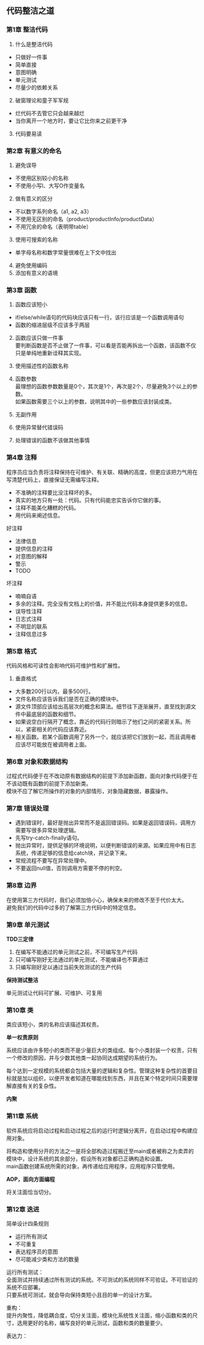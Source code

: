 ## 代码整洁之道

### 第1章 整洁代码
1. 什么是整洁代码
* 只做好一件事
* 简单直接
* 意图明确
* 单元测试
* 尽量少的依赖关系

2. 破窗理论和童子军军规  
* 烂代码不去管它只会越来越烂
* 当你离开一个地方时，要让它比你来之前更干净

3. 代码要易读

### 第2章 有意义的命名
1. 避免误导
  * 不使用区别较小的名称
  * 不使用小写l、大写O作变量名
2. 做有意义的区分
  * 不以数字系列命名（a1, a2, a3）
  * 不使用无区别的命名（product/productInfo/productData）
  * 不用冗余的命名（表明带table）
3. 使用可搜索的名称
  * 单字母名称和数字常量很难在上下文中找出
4. 避免使用编码
5. 添加有意义的语境

### 第3章 函数
1. 函数应该短小  
* if/else/while语句的代码块应该只有一行，该行应该是一个函数调用语句
* 函数的缩进层级不应该多于两层

2. 函数应该只做一件事  
要判断函数是否不止做了一件事，可以看是否能再拆出一个函数，该函数不仅只是单纯地重新诠释其实现。

3. 使用描述性的函数名称

4. 函数参数  
最理想的函数参数数量是0个，其次是1个，再次是2个，尽量避免3个以上的参数。  
如果函数需要三个以上的参数，说明其中的一些参数应该封装成类。

5. 无副作用

6. 使用异常替代错误码

7. 处理错误的函数不该做其他事情

### 第4章 注释
程序员应当负责将注释保持在可维护、有关联、精确的高度，但更应该把力气用在写清楚代码上，直接保证无需编写注释。

* 不准确的注释要比没注释坏的多。
* 真实的地方只有一处：代码。只有代码能忠实告诉你它做的事。
* 注释不能美化糟糕的代码。
* 用代码来阐述信息。

好注释  
  * 法律信息
  * 提供信息的注释
  * 对意图的解释
  * 警示
  * TODO

坏注释  
* 喃喃自语
* 多余的注释。完全没有文档上的价值，并不能比代码本身提供更多的信息。
* 误导性注释
* 日志式注释
* 不明显的联系
* 注释信息过多

### 第5章 格式
代码风格和可读性会影响代码可维护性和扩展性。

1. 垂直格式
* 大多数200行以内，最多500行。
* 文件名称应该告诉我们是否在正确的模块中。
* 源文件顶部应该给出高层次的概念和算法。细节往下逐渐展开，直至找到源文件中最底层的函数和细节。
* 如果说空白行隔开了概念，靠近的代码行则暗示了他们之间的紧密关系。所以，紧密相关的代码应该靠近。
* 相关函数。若某个函数调用了另外一个，就应该把它们放到一起，而且调用者应该尽可能放在被调用者上面。

### 第6章 对象和数据结构
过程式代码便于在不改动原有数据结构的前提下添加新函数，面向对象代码便于在不该动既有函数的前提下添加新类。  
模块不应了解它所操作的对象的内部情形，对象隐藏数据，暴露操作。

### 第7章 错误处理
* 遇到错误时，最好是抛出异常而不是返回错误码。如果是返回错误码，调用方需要写很多异常处理逻辑。  
* 先写try-catch-finally语句。  
* 抛出异常时，提供足够的环境说明，以便判断错误的来源。如果应用中有日志系统，传递足够的信息给catch块，并记录下来。  
* 常规流程不要写在异常处理中。  
* 不要返回null值，否则调用方需要不停的判空。

### 第8章 边界
在使用第三方代码时，我们必须加倍小心，确保未来的修改不至于代价太大。  
避免我们的代码中过多的了解第三方代码中的特定信息。

### 第9章 单元测试

**TDD三定律**  
1. 在编写不能通过的单元测试之前，不可编写生产代码
2. 只可编写刚好无法通过的单元测试，不能编译也不算通过
3. 只编写刚好足以通过当前失败测试的生产代码

**保持测试整洁**

单元测试让代码可扩展、可维护、可复用

### 第10章 类
类应该短小，类的名称应该描述其权责。

**单一权责原则**

系统应该由许多短小的类而不是少量巨大的类组成。每个小类封装一个权责，只有一个修改的原因，并与少数其他类一起协同达成期望的系统行为。  

每个达到一定规模的系统都会包括大量的逻辑和复杂性。管理这种复杂性的首要目标就是加以组织，以便开发者知道在哪能找到东西，并且在某个特定时间只需要理解直接有关的复杂性。

**内聚**

### 第11章 系统
软件系统应将启动过程和启动过程之后的运行时逻辑分离开，在启动过程中构建应用对象。

将构造和使用分开的方法之一是将全部构造过程搬迁至main或者被称之为卖弄的模块中，设计系统的其余部分，假设所有对象都已正确构造和设置。  
main函数创建系统所需的对象，再传递给应用程序，应用程序只管使用。

**AOP，面向方面编程**  

将关注面恰当切分。

### 第12章 迭进
简单设计四条规则  

* 运行所有测试
* 不可重复
* 表达程序员的意图
* 尽可能减少类和方法的数量

运行所有测试：  
全面测试并持续通过所有测试的系统。不可测试的系统同样不可验证。不可验证的系统不应部署。  
只要系统可测试，就会导向保持类短小且目的单一的设计方案。

重构：  
提升内聚性，降低耦合度，切分关注面，模块化系统性关注面，缩小函数和类的尺寸，选用更好的名称，编写良好的单元测试，函数和类的数量要少。

表达力：  

